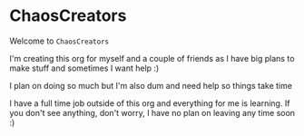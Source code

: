 # ChaosCreators
Welcome to `ChaosCreators`

I'm creating this org for myself and a couple of friends as I have big plans to make stuff and sometimes I want help :)

I plan on doing so much but I'm also dum and need help so things take time

I have a full time job outside of this org and everything for me is learning. If you don't see anything, don't worry, I have no plan on leaving any time soon :)